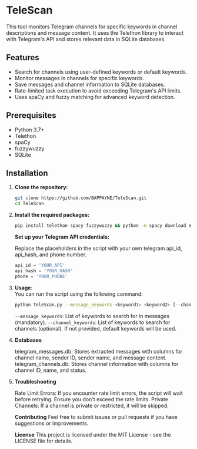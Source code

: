 # TeleScan

This tool monitors Telegram channels for specific keywords in channel descriptions and message content. It uses the Telethon library to interact with Telegram's API and stores relevant data in SQLite databases.

## Features

- Search for channels using user-defined keywords or default keywords.
- Monitor messages in channels for specific keywords.
- Save messages and channel information to SQLite databases.
- Rate-limited task execution to avoid exceeding Telegram's API limits.
- Uses spaCy and fuzzy matching for advanced keyword detection.

## Prerequisites

- Python 3.7+
- Telethon
- spaCy
- fuzzywuzzy
- SQLite

## Installation

1. **Clone the repository:**

   ```bash
   git clone https://github.com/BAPPAYNE/TeleScan.git
   cd TeleScan
   ```
2. **Install the required packages:**
   ```bash
   pip install telethon spacy fuzzywuzzy && python -m spacy download en_core_web_sm
   ```
   **Set up your Telegram API credentials:**

   Replace the placeholders in the script with your own telegram api_id, api_hash, and phone number.

   ```python
   api_id = 'YOUR_API'
   api_hash = 'YOUR_HASH'
   phone = 'YOUR_PHONE'
   ```

3. **Usage**:</br>
   You can run the script using the following command:
    ```bash
    python TeleScan.py --message_keywords <keyword1> <keyword2> [--channel_keywords <keyword1> <keyword2>]
    ```
     `--message_keywords`: List of keywords to search for in messages (mandatory).
     `--channel_keywords`: List of keywords to search for channels (optional). If not provided, default keywords will be used.

4. **Databases**

     telegram_messages.db: Stores extracted messages with columns for channel name, sender ID, sender name, and message content.
     telegram_channels.db: Stores channel information with columns for channel ID, name, and status.

5. **Troubleshooting**
   
     Rate Limit Errors: If you encounter rate limit errors, the script will wait before retrying. Ensure you don't exceed the rate limits.
     Private Channels: If a channel is private or restricted, it will be skipped.

   **Contributing**
     Feel free to submit issues or pull requests if you have suggestions or improvements.

   **License**
     This project is licensed under the MIT License - see the LICENSE file for details.

